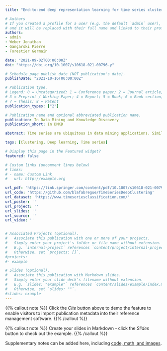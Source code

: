 ```yaml
---
title: "End-to-end deep representation learning for time series clustering: a comparative study"

# Authors
# If you created a profile for a user (e.g. the default `admin` user), write the username (folder name) here
# and it will be replaced with their full name and linked to their profile.
authors:
- admin
- Weber Jonathan
- Gançarski Pierre
- Forestier Germain

date: "2021-09-02T00:00:00Z"
doi: "https://doi.org/10.1007/s10618-021-00796-y"

# Schedule page publish date (NOT publication's date).
publishDate: "2021-10-16T00:00:00Z"

# Publication type.
# Legend: 0 = Uncategorized; 1 = Conference paper; 2 = Journal article;
# 3 = Preprint / Working Paper; 4 = Report; 5 = Book; 6 = Book section;
# 7 = Thesis; 8 = Patent
publication_types: ["2"]

# Publication name and optional abbreviated publication name.
publication: In Data Mining and Knowledge Discovery
publication_short: In DMKD

abstract: Time series are ubiquitous in data mining applications. Similar to other types of data, annotations can be challenging to acquire, thus preventing from training time series classification models. In this context, clustering methods can be an appropriate alternative as they create homogeneous groups allowing a better analysis of the data structure. Time series clustering has been investigated for many years and multiple approaches have already been proposed. Following the advent of deep learning in computer vision, researchers recently started to study the use of deep clustering to cluster time series data. The existing approaches mostly rely on representation learning (imported from computer vision), which consists of learning a representation of the data and performing the clustering task using this new representation. The goal of this paper is to provide a careful study and an experimental comparison of the existing literature on time series representation learning for deep clustering. In this paper, we went beyond the sole comparison of existing approaches and proposed to decompose deep clustering methods into three main components: (1) network architecture, (2) pretext loss, and (3) clustering loss. We evaluated all combinations of these components (totaling 300 different models) with the objective to study their relative influence on the clustering performance. We also experimentally compared the most efficient combinations we identified with existing non-deep clustering methods. Experiments were performed using the largest repository of time series datasets (the UCR/UEA archive) composed of 128 univariate and 30 multivariate datasets. Finally, we proposed an extension of the class activation maps method to the unsupervised case which allows to identify patterns providing highlights on how the network clustered the time series.

tags: [Clustering, Deep learning, Time series]

# Display this page in the Featured widget?
featured: false

# Custom links (uncomment lines below)
# links:
# - name: Custom Link
#   url: http://example.org

url_pdf: 'https://link.springer.com/content/pdf/10.1007/s10618-021-00796-y.pdf'
url_code: 'https://github.com/blafabregue/TimeSeriesDeepClustering'
url_dataset: 'https://www.timeseriesclassification.com/'
url_poster: ''
url_project: ''
url_slides: ''
url_source: ''
url_video: ''


# Associated Projects (optional).
#   Associate this publication with one or more of your projects.
#   Simply enter your project's folder or file name without extension.
#   E.g. `internal-project` references `content/project/internal-project/index.md`.
#   Otherwise, set `projects: []`.
#projects:
#- example

# Slides (optional).
#   Associate this publication with Markdown slides.
#   Simply enter your slide deck's filename without extension.
#   E.g. `slides: "example"` references `content/slides/example/index.md`.
#   Otherwise, set `slides: ""`.
#slides: example
---
```


{{% callout note %}}
Click the *Cite* button above to demo the feature to enable visitors to import publication metadata into their reference management software.
{{% /callout %}}

{{% callout note %}}
Create your slides in Markdown - click the *Slides* button to check out the example.
{{% /callout %}}

Supplementary notes can be added here, including [code, math, and images](https://wowchemy.com/docs/writing-markdown-latex/).
